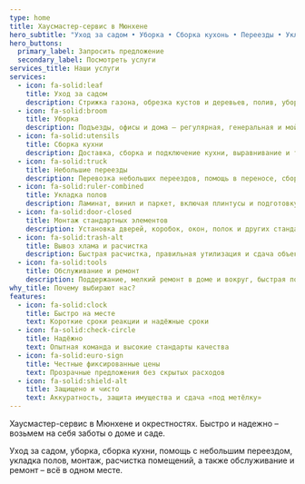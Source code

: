 ```yaml
---
type: home
title: Хаусмастер-сервис в Мюнхене
hero_subtitle: "Уход за садом • Уборка • Сборка кухонь • Переезды • Укладка полов • Ремонт"
hero_buttons:
  primary_label: Запросить предложение
  secondary_label: Посмотреть услуги
services_title: Наши услуги
services:
  - icon: fa-solid:leaf
    title: Уход за садом
    description: Стрижка газона, обрезка кустов и деревьев, полив, уборка листвы и вывоз зелёных отходов.
  - icon: fa-solid:broom
    title: Уборка
    description: Подъезды, офисы и дома – регулярная, генеральная и мойка окон.
  - icon: fa-solid:utensils
    title: Сборка кухни
    description: Доставка, сборка и подключение кухни, выравнивание и точная регулировка.
  - icon: fa-solid:truck
    title: Небольшие переезды
    description: Перевозка небольших переездов, помощь в переносе, сборка/разборка мебели и безопасная упаковка.
  - icon: fa-solid:ruler-combined
    title: Укладка полов
    description: Ламинат, винил и паркет, включая плинтусы и подготовку основания.
  - icon: fa-solid:door-closed
    title: Монтаж стандартных элементов
    description: Установка дверей, коробок, окон, полок и других стандартных элементов.
  - icon: fa-solid:trash-alt
    title: Вывоз хлама и расчистка
    description: Быстрая расчистка, правильная утилизация и сдача объектов «под метёлку».
  - icon: fa-solid:tools
    title: Обслуживание и ремонт
    description: Поддержание, мелкий ремонт в доме и вокруг, быстрая помощь при неисправностях.
why_title: Почему выбирают нас?
features:
  - icon: fa-solid:clock
    title: Быстро на месте
    text: Короткие сроки реакции и надёжные сроки
  - icon: fa-solid:check-circle
    title: Надёжно
    text: Опытная команда и высокие стандарты качества
  - icon: fa-solid:euro-sign
    title: Честные фиксированные цены
    text: Прозрачные предложения без скрытых расходов
  - icon: fa-solid:shield-alt
    title: Защищено и чисто
    text: Аккуратность, защита имущества и сдача «под метёлку»
---
```


Хаусмастер-сервис в Мюнхене и окрестностях. Быстро и надежно – возьмем на себя заботы о доме и саде.

Уход за садом, уборка, сборка кухни, помощь с небольшим переездом, укладка полов, монтаж, расчистка помещений, а также обслуживание и ремонт – всё в одном месте.
